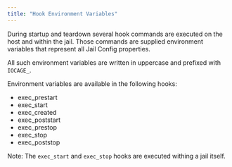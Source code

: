 ```yaml
---
title: "Hook Environment Variables"
---
```

During startup and teardown several hook commands are executed on the host and within the jail.
Those commands are supplied environment variables that represent all Jail Config properties.

All such environment variables are written in uppercase and prefixed with `IOCAGE_`.

Environment variables are available in the following hooks:

- exec_prestart
- exec_start
- exec_created
- exec_poststart
- exec_prestop
- exec_stop
- exec_poststop

Note: The `exec_start` and `exec_stop` hooks are executed withing a jail itself.